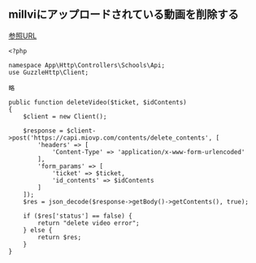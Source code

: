 ## millviにアップロードされている動画を削除する

[参照URL](https://support-mv.millvi.jp/hc/ja/articles/6059450277529-contents-%E3%82%B3%E3%83%B3%E3%83%86%E3%83%B3%E3%83%84-%E3%82%B3%E3%83%B3%E3%83%86%E3%83%B3%E3%83%84%E7%AE%A1%E7%90%86-#delete_contents)

```
<?php

namespace App\Http\Controllers\Schools\Api;
use GuzzleHttp\Client;

略

public function deleteVideo($ticket, $idContents)
{
    $client = new Client();

    $response = $client->post('https://capi.miovp.com/contents/delete_contents', [
        'headers' => [
            'Content-Type' => 'application/x-www-form-urlencoded'
        ],
        'form_params' => [
            'ticket' => $ticket,
            'id_contents' => $idContents
        ]
    ]);
    $res = json_decode($response->getBody()->getContents(), true);

    if ($res['status'] == false) {
        return "delete video error";
    } else {
        return $res;
    }
}
```
